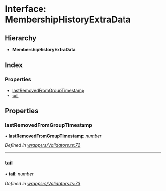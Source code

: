 # Interface: MembershipHistoryExtraData

## Hierarchy

* **MembershipHistoryExtraData**

## Index

### Properties

* [lastRemovedFromGroupTimestamp](_wrappers_validators_.membershiphistoryextradata.md#lastremovedfromgrouptimestamp)
* [tail](_wrappers_validators_.membershiphistoryextradata.md#tail)

## Properties

###  lastRemovedFromGroupTimestamp

• **lastRemovedFromGroupTimestamp**: *number*

*Defined in [wrappers/Validators.ts:72](https://github.com/celo-org/celo-monorepo/blob/master/packages/sdk/contractkit/src/wrappers/Validators.ts#L72)*

___

###  tail

• **tail**: *number*

*Defined in [wrappers/Validators.ts:73](https://github.com/celo-org/celo-monorepo/blob/master/packages/sdk/contractkit/src/wrappers/Validators.ts#L73)*
